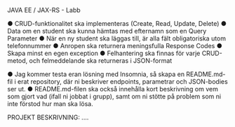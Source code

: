 JAVA EE / JAX-RS - Labb

● CRUD-funktionalitet ska implementeras (Create, Read, Update, Delete)
● Data om en student ska kunna hämtas med efternamn som en Query Parameter
● När en ny student ska läggas till, är alla fält obligatoriska utom telefonnummer
● Anropen ska returnera meningsfulla Response Codes
● Skapa minst en egen exception
● Felhantering ska finnas för varje CRUD-metod, och felmeddelande ska returneras i
JSON-format

● Jag kommer testa eran lösning med Insomnia, så skapa en README.md-fil i erat
repository, där ni beskriver endpoints, parametrar och JSON-bodies ser ut.
● README.md-filen ska också innehålla kort beskrivning om vem som gjort vad (ifall
ni jobbat i grupp), samt om ni stötte på problem som ni inte förstod hur man ska
lösa.


PROJEKT BESKRIVNING:
....
